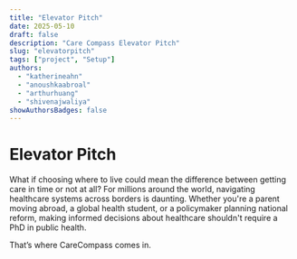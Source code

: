 ```yaml
---
title: "Elevator Pitch"
date: 2025-05-10
draft: false
description: "Care Compass Elevator Pitch"
slug: "elevatorpitch"
tags: ["project", "Setup"]
authors:
  - "katherineahn"
  - "anoushkaabroal"
  - "arthurhuang"
  - "shivenajwaliya"
showAuthorsBadges: false
---
```


# Elevator Pitch
What if choosing where to live could mean the difference between getting care in time or not at all? For millions around the world, navigating healthcare systems across borders is daunting. Whether you're a parent moving abroad, a global health student, or a policymaker planning national reform, making informed decisions about healthcare shouldn't require a PhD in public health. 

That’s where CareCompass comes in.



